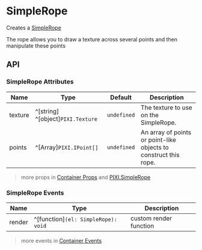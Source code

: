 # SimpleRope

Creates a [SimpleRope](https://pixijs.download/release/docs/PIXI.SimpleRope.html)

The rope allows you to draw a texture across several points and then manipulate these points

<demo src="./demo/simple-rope.vue" :width="400" />

## API

### SimpleRope Attributes

| Name | Type | Default | Description |
| --- | --- | --- | --- |
| texture | ^[string] ^[object]`PIXI.Texture` | `undefined` | The texture to use on the SimpleRope. |
| points | ^[Array<object>]`PIXI.IPoint[]` | `undefined` | An array of points or point-like objects to construct this rope. |

> more props in [Container Props](/guide/elements/container#container-props) and [PIXI.SimpleRope](https://pixijs.download/release/docs/PIXI.SimpleRope.html)

### SimpleRope Events

| Name | Type | Description |
| --- | --- | --- |
| render | ^[function]`(el: SimpleRope): void` | custom render function |

> more events in [Container Events](/guide/elements/container#container-events)